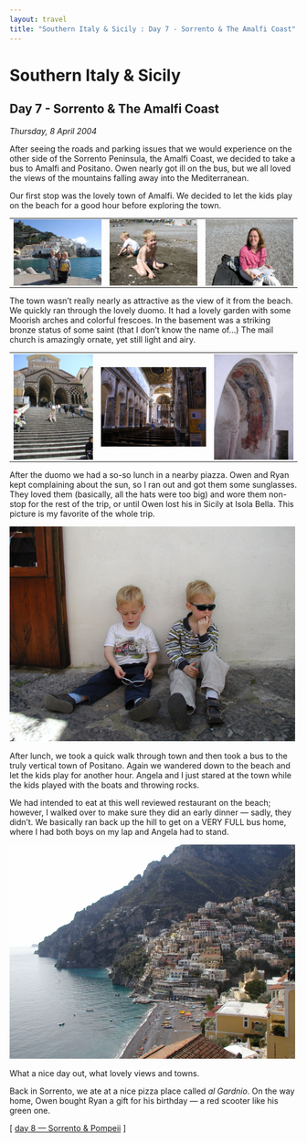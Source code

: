 ```yaml
---
layout: travel
title: "Southern Italy & Sicily : Day 7 - Sorrento & The Amalfi Coast"
---
```


Southern Italy & Sicily
=======================

Day 7 - Sorrento & The Amalfi Coast
-----------------------------------

*Thursday, 8 April 2004*

After seeing the roads and parking issues that we would experience on
the other side of the Sorrento Peninsula, the Amalfi Coast, we decided
to take a bus to Amalfi and Positano. Owen nearly got ill on the bus,
but we all loved the views of the mountains falling away into the
Mediterranean.

Our first stop was the lovely town of Amalfi. We decided to let the kids
play on the beach for a good hour before exploring the town.

<table>
<tbody>
<tr>
<td>

<a href="/assets/images/travel/2004italy/amalfi_family.jpg">
<img src="/assets/images/travel/2004italy/amalfi_family.jpg" alt="Family in Amalfi" width="200" class="right" style="float:right"></a>

</td>
<td>

<a href="/assets/images/travel/2004italy/amalfi_beach_owen1.jpg">
<img src="/assets/images/travel/2004italy/amalfi_beach_owen1.jpg" alt="Boys on Beach in Amalfi" width="200" class="right" style="float:right"></a>

</td>
<td>

<a href="/assets/images/travel/2004italy/amalfi_beach_angela.jpg">
<img src="/assets/images/travel/2004italy/amalfi_beach_angela.jpg" alt="Angela on Beach in Amalfi" width="200" class="right" style="float:right"></a>

</td>
</tr>
</tbody>
</table>

The town wasn’t really nearly as attractive as the view of it from the
beach. We quickly ran through the lovely duomo. It had a lovely garden
with some Moorish arches and colorful frescoes. In the basement was a
striking bronze status of some saint (that I don’t know the name of…)
The mail church is amazingly ornate, yet still light and airy.

<table>
<tbody>
<tr>
<td>

<a href="/assets/images/travel/2004italy/amalfi_duomo.jpg">
<img src="/assets/images/travel/2004italy/amalfi_duomo.jpg" alt="Amalfi Duomo"  width="150" class="right" style="float:right"></a>

</td>
<td>

<a href="/assets/images/travel/2004italy/amalfi_duomo_inside.jpg">
<img src="/assets/images/travel/2004italy/amalfi_duomo_inside.jpg" alt="Amalfi Duomo -- Inside" width="200" class="right" style="float:right"></a>

</td>
<td>

<a href="/assets/images/travel/2004italy/amalfi_duomo_mosaic1.jpg">
<img src="/assets/images/travel/2004italy/amalfi_duomo_mosaic1.jpg" alt="Amalfi Duomo Fresco" width="150" class="right" style="float:right"></a>

</td>
</tr>
</tbody>
</table>

After the duomo we had a so-so lunch in a nearby piazza. Owen and Ryan
kept complaining about the sun, so I ran out and got them some
sunglasses. They loved them (basically, all the hats were too big) and
wore them non-stop for the rest of the trip, or until Owen lost his in
Sicily at Isola Bella. This picture is my favorite of the whole trip.

<a href="/assets/images/travel/2004italy/cool_dudes.jpg"><img src="/assets/images/travel/2004italy/cool_dudes.jpg" width="500"  alt="Cool Dudes" class="photo right" /></a>

After lunch, we took a quick walk through town and then took a bus to
the truly vertical town of Positano. Again we wandered down to the beach
and let the kids play for another hour. Angela and I just stared at the
town while the kids played with the boats and throwing rocks.

We had intended to eat at this well reviewed restaurant on the beach;
however, I walked over to make sure they did an early dinner — sadly,
they didn’t. We basically ran back up the hill to get on a VERY FULL bus
home, where I had both boys on my lap and Angela had to stand.

<a href="/assets/images/travel/2004italy/positano2.jpg"><img src="/assets/images/travel/2004italy/positano2.jpg" width="500" alt="Positano" class="photo right" /></a>

What a nice day out, what lovely views and towns.

Back in Sorrento, we ate at a nice pizza place called *al Gardnio*. On
the way home, Owen bought Ryan a gift for his birthday — a red scooter
like his green one.

\[ [day 8 — Sorrento & Pompeii](/travel/2004italy/day8.html) \]
